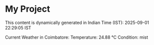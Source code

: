 # My Project

This content is dynamically generated in Indian Time (IST): 2025-09-01 22:29:05 IST


Current Weather in Coimbatore:
Temperature: 24.88 °C
Condition: mist

